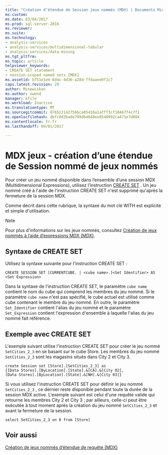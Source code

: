 ```yaml
---
title: "Création d’étendue de Session jeux nommés (MDX) | Documents Microsoft"
ms.custom: 
ms.date: 03/04/2017
ms.prod: sql-server-2016
ms.reviewer: 
ms.suite: 
ms.technology:
- analysis-services
- analysis-services/multidimensional-tabular
- analysis-services/data-mining
ms.tgt_pltfrm: 
ms.topic: article
helpviewer_keywords:
- CREATE SET statement
- session-scoped named sets [MDX]
ms.assetid: b751e1e4-6d4c-4d36-a28d-ffdaaee0f1c7
caps.latest.revision: 29
author: Minewiskan
ms.author: owend
manager: kfile
ms.workload: Inactive
ms.translationtype: MT
ms.sourcegitcommit: 876522142756bca05416a1afff3cf10467f4c7f1
ms.openlocfilehash: dbfc8d3bade799db4648ee8540992ca471e7d004
ms.contentlocale: fr-fr
ms.lasthandoff: 09/01/2017

---
```

# <a name="mdx-named-sets---creating-session-scoped-named-sets"></a>MDX jeux - création d’une étendue de Session nommé de jeux nommés
  Pour créer un jeu nommé disponible dans l’ensemble d’une session MDX (Multidimensional Expressions), utilisez l’instruction [CREATE SET](../../../mdx/mdx-data-definition-create-set.md) . Un jeu nommé créé à l'aide de l'instruction CREATE SET n'est supprimé qu'après la fermeture de la session MDX.  
  
 Comme décrit dans cette rubrique, la syntaxe du mot clé WITH est explicite et simple d'utilisation.  
  
> [!NOTE]  
>  Pour plus d’informations sur les jeux nommés, consultez [Création de jeux nommés à l’aide d’expressions MDX &#40;MDX&#41;](../../../analysis-services/multidimensional-models/mdx/mdx-named-sets-building-named-sets.md).  
  
## <a name="create-set-syntax"></a>Syntaxe de CREATE SET  
 Utilisez la syntaxe suivante pour l'instruction CREATE SET :  
  
```  
CREATE SESSION SET [CURRENTCUBE. | <cube name>.]<Set Identifier> AS <Set Expression>  
```  
  
 Dans la syntaxe de l'instruction CREATE SET, le paramètre `cube name` contient le nom du cube qui comprend les membres du jeu nommé. Si le paramètre `cube name` n'est pas spécifié, le cube actuel est utilisé comme cube contenant le membre du jeu nommé. En outre, le paramètre `Set_Identifier` contient l'alias du jeu nommé et le paramètre `Set_Expression` contient l'expression d'ensemble à laquelle l'alias du jeu nommé fait référence.  
  
## <a name="create-set-example"></a>Exemple avec CREATE SET  
 L'exemple suivant utilise l'instruction CREATE SET pour créer le jeu nommé `SetCities_2_3` en se basant sur le cube Store. Les membres du jeu nommé `SetCities_2_3` sont les magasins situés dans City 2 et City 3.  
  
```  
create Session set [Store].[SetCities_2_3] as  
{[Data Stores].[ByLocation].[State].&[CA].&[City 02],  
[Data Stores].[ByLocation].[State].&[NH].&[City 03]}  
```  
  
 Si vous utilisez l'instruction CREATE SET pour définir le jeu nommé `SetCities_2_3` , ce dernier reste disponible pendant toute la durée de la session MDX active. L'exemple suivant est celui d'une requête valide qui retourne les membres City 2 et City 3 ; par ailleurs, celle-ci peut être exécutée à tout moment après la création du jeu nommé `SetCities_2_3` et avant la fermeture de la session.  
  
```  
select SetCities_2_3 on 0 from [Store]  
```  
  
## <a name="see-also"></a>Voir aussi  
 [Création de jeux nommés d’étendue de requête &#40;MDX&#41;](../../../analysis-services/multidimensional-models/mdx/mdx-named-sets-creating-query-scoped-named-sets.md)  
  
  

